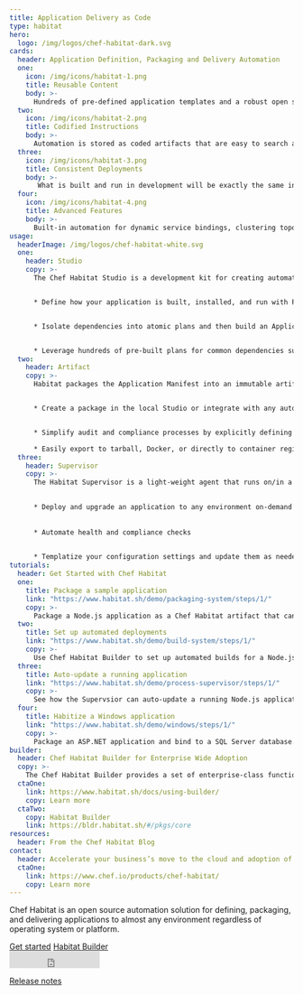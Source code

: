 ```yaml
---
title: Application Delivery as Code
type: habitat
hero: 
  logo: /img/logos/chef-habitat-dark.svg
cards:
  header: Application Definition, Packaging and Delivery Automation
  one:
    icon: /img/icons/habitat-1.png
    title: Reusable Content
    body: >-
      Hundreds of pre-defined application templates and a robust open source user community.
  two:
    icon: /img/icons/habitat-2.png
    title: Codified Instructions
    body: >-
      Automation is stored as coded artifacts that are easy to search and share. 
  three:
    icon: /img/icons/habitat-3.png
    title: Consistent Deployments
    body: >-
       What is built and run in development will be exactly the same in production.
  four:
    icon: /img/icons/habitat-4.png
    title: Advanced Features
    body: >-
      Built-in automation for dynamic service bindings, clustering topologies, service discovery, and update strategies. 
usage:
  headerImage: /img/logos/chef-habitat-white.svg
  one: 
    header: Studio
    copy: >-
      The Chef Habitat Studio is a development kit for creating automated build and deployment plans for any application and then testing them in a clean-room environment. 


      * Define how your application is built, installed, and run with PowerShell or Bash and your code editor of choice.  


      * Isolate dependencies into atomic plans and then build an Application Manifest which links to all direct & transitive runtime dependencies and provides tuneable instructions to install and run the app.   


      * Leverage hundreds of pre-built plans for common dependencies such as .NET, jdk or gcc on the Chef Habitat community on GitHub. 
  two:
    header: Artifact
    copy: >-
      Habitat packages the Application Manifest into an immutable artifact called the Habitat Application Artifact (.HART) file. Artifacts can be exported to run in a variety of runtimes with zero refactoring or rewriting.  


      * Create a package in the local Studio or integrate with any automated pipeline solution using the same commands and build processes.  


      * Simplify audit and compliance processes by explicitly defining application dependencies and packaging an application with only what is required.   

      * Easily export to tarball, Docker, or directly to container registries (Azure Container Registry, Amazon Elastic Container Registry, or Docker Hub).
  three:
    header: Supervisor
    copy: >-
      The Habitat Supervisor is a light-weight agent that runs on/in a server, virtual machine, or container and manages the application according to the instructions defined in the Habitat Plan. Tasks are defined via pre-set scripts called lifecycle hooks that are included as part of the application definition.  
      

      * Deploy and upgrade an application to any environment on-demand  
      
      
      * Automate health and compliance checks  
      

      * Templatize your configuration settings and update them as needed during runtime.
tutorials:
  header: Get Started with Chef Habitat
  one: 
    title: Package a sample application
    link: "https://www.habitat.sh/demo/packaging-system/steps/1/"
    copy: >-
      Package a Node.js application as a Chef Habitat artifact that can run on any platform, then export and run it locally in a Docker container.
  two: 
    title: Set up automated deployments
    link: "https://www.habitat.sh/demo/build-system/steps/1/"
    copy: >-
      Use Chef Habitat Builder to set up automated builds for a Node.js application, then publish the build artifacts as container images on Docker Hub.  
  three: 
    title: Auto-update a running application
    link: "https://www.habitat.sh/demo/process-supervisor/steps/1/"
    copy: >-
      See how the Supervsior can auto-update a running Node.js application to a new version by simply building and promoting a new package.
  four: 
    title: Habitize a Windows application
    link: "https://www.habitat.sh/demo/windows/steps/1/"
    copy: >-
      Package an ASP.NET application and bind to a SQL Server database.
builder:
  header: Chef Habitat Builder for Enterprise Wide Adoption
  copy: >-
    The Chef Habitat Builder provides a set of enterprise-class functionality that includes package storage, search, and automated API enabled services. Application binaries versioned and stored along with the corresponding Habitat Artifact. Clients have the option of leveraging the SaaS or on-premises version of Builder. 
  ctaOne:
    link: https://www.habitat.sh/docs/using-builder/
    copy: Learn more 
  ctaTwo:
    copy: Habitat Builder
    link: https://bldr.habitat.sh/#/pkgs/core
resources:
  header: From the Chef Habitat Blog
contact:
  header: Accelerate your business’s move to the cloud and adoption of container technology.
  ctaOne: 
    link: https://www.chef.io/products/chef-habitat/
    copy: Learn more
---
```

<p class="lead">Chef Habitat is an open source automation solution for defining, packaging, and delivering applications to almost any environment regardless of operating system or platform.</p>

<div class="center-mobile">
<a class="btn btn-primary" href="#learn">Get started</a>
<a class="btn btn-secondary" href="https://bldr.habitat.sh/#/pkgs/core" target="_blank">Habitat Builder</a>
</div>
<iframe id="github-star" src="https://ghbtns.com/github-btn.html?user=habitat-sh&repo=habitat&type=star&count=true&size=large" frameborder="0" scrolling="0" width="160px" height="30px"></iframe>

<a class="cta" href="https://discourse.chef.io/c/habitat/12" target="_blank">Release notes</a><br/>
